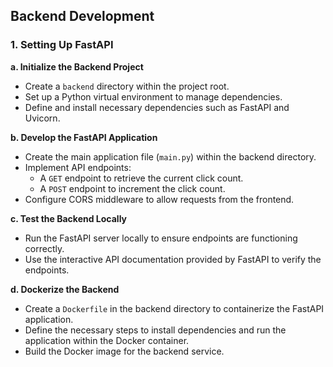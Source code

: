 ## Backend Development

### 1. Setting Up FastAPI

**a. Initialize the Backend Project**

- Create a `backend` directory within the project root.
- Set up a Python virtual environment to manage dependencies.
- Define and install necessary dependencies such as FastAPI and Uvicorn.

**b. Develop the FastAPI Application**

- Create the main application file (`main.py`) within the backend directory.
- Implement API endpoints:
  - A `GET` endpoint to retrieve the current click count.
  - A `POST` endpoint to increment the click count.
- Configure CORS middleware to allow requests from the frontend.

**c. Test the Backend Locally**

- Run the FastAPI server locally to ensure endpoints are functioning correctly.
- Use the interactive API documentation provided by FastAPI to verify the endpoints.

**d. Dockerize the Backend**

- Create a `Dockerfile` in the backend directory to containerize the FastAPI application.
- Define the necessary steps to install dependencies and run the application within the Docker container.
- Build the Docker image for the backend service.
